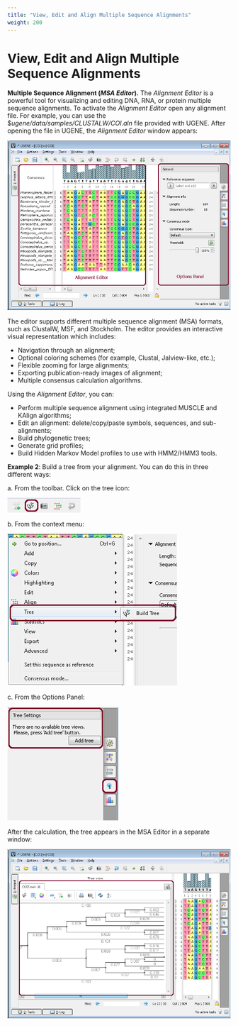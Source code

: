 ```yaml
---
title: "View, Edit and Align Multiple Sequence Alignments"
weight: 200
---
```


# View, Edit and Align Multiple Sequence Alignments

**Multiple Sequence Alignment (_MSA Editor_).** The _Alignment Editor_ is a powerful tool for visualizing and editing
DNA, RNA, or protein multiple sequence alignments. To activate the _Alignment Editor_ open any alignment file. For
example, you can use the $_ugene/data/samples/CLUSTALW/COI.aln_ file provided with UGENE. After opening the file in
UGENE, the _Alignment Editor_ window appears:

![](/images/2883700/3080199.gif)

The editor supports different multiple sequence alignment (MSA) formats, such as ClustalW, MSF, and Stockholm. The
editor provides an interactive visual representation which includes:

* Navigation through an alignment;
* Optional coloring schemes (for example, Clustal, Jalview-like, etc.);
* Flexible zooming for large alignments;
* Exporting publication-ready images of alignment;
* Multiple consensus calculation algorithms.

Using the _Alignment Editor_, you can:

* Perform multiple sequence alignment using integrated MUSCLE and KAlign algorithms;
* Edit an alignment: delete/copy/paste symbols, sequences, and sub-alignments;
* Build phylogenetic trees;
* Generate grid profiles;
* Build Hidden Markov Model profiles to use with HMM2/HMM3 tools.

**Example 2**: Build a tree from your alignment. You can do this in three different ways:

a. From the toolbar. Click on the tree icon:

![](/images/2883700/3080200.gif)

b. From the context menu:

![](/images/2883700/3080201.gif)

c. From the Options Panel:

![](/images/2883700/3080202.gif)

After the calculation, the tree appears in the MSA Editor in a separate window:

![](/images/2883700/3080203.gif)
